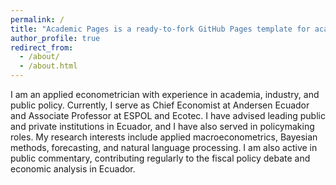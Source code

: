 ```yaml
---
permalink: /
title: "Academic Pages is a ready-to-fork GitHub Pages template for academic personal websites"
author_profile: true
redirect_from: 
  - /about/
  - /about.html
---
```


I am an applied econometrician with experience in academia, industry, and public policy. Currently, I serve as Chief Economist at Andersen Ecuador and Associate Professor at ESPOL and Ecotec. I have advised leading public and private institutions in Ecuador, and I have also served in policymaking roles. My research interests include applied macroeconometrics, Bayesian methods, forecasting, and natural language processing. I am also active in public commentary, contributing regularly to the fiscal policy debate and economic analysis in Ecuador.
